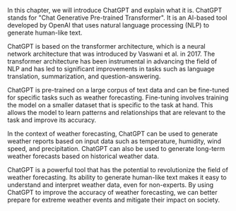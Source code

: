 

In this chapter, we will introduce ChatGPT and explain what it is. ChatGPT stands for "Chat Generative Pre-trained Transformer". It is an AI-based tool developed by OpenAI that uses natural language processing (NLP) to generate human-like text.

ChatGPT is based on the transformer architecture, which is a neural network architecture that was introduced by Vaswani et al. in 2017. The transformer architecture has been instrumental in advancing the field of NLP and has led to significant improvements in tasks such as language translation, summarization, and question-answering.

ChatGPT is pre-trained on a large corpus of text data and can be fine-tuned for specific tasks such as weather forecasting. Fine-tuning involves training the model on a smaller dataset that is specific to the task at hand. This allows the model to learn patterns and relationships that are relevant to the task and improve its accuracy.

In the context of weather forecasting, ChatGPT can be used to generate weather reports based on input data such as temperature, humidity, wind speed, and precipitation. ChatGPT can also be used to generate long-term weather forecasts based on historical weather data.

ChatGPT is a powerful tool that has the potential to revolutionize the field of weather forecasting. Its ability to generate human-like text makes it easy to understand and interpret weather data, even for non-experts. By using ChatGPT to improve the accuracy of weather forecasting, we can better prepare for extreme weather events and mitigate their impact on society.

